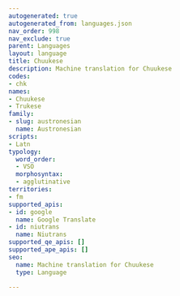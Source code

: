 ```yaml
---
autogenerated: true
autogenerated_from: languages.json
nav_order: 998
nav_exclude: true
parent: Languages
layout: language
title: Chuukese
description: Machine translation for Chuukese
codes:
- chk
names:
- Chuukese
- Trukese
family:
- slug: austronesian
  name: Austronesian
scripts:
- Latn
typology:
  word_order:
  - VSO
  morphosyntax:
  - agglutinative
territories:
- fm
supported_apis:
- id: google
  name: Google Translate
- id: niutrans
  name: Niutrans
supported_qe_apis: []
supported_ape_apis: []
seo:
  name: Machine translation for Chuukese
  type: Language

---
```


